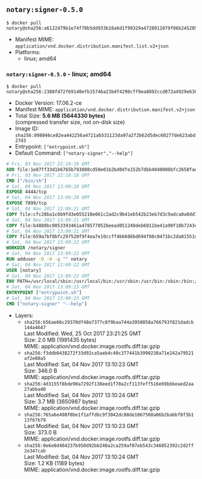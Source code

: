 ## `notary:signer-0.5.0`

```console
$ docker pull notary@sha256:a6122d79b1e74f70b5dd933b18a6d1f99329a4728011079f06b245205f158fe8
```

-	Manifest MIME: `application/vnd.docker.distribution.manifest.list.v2+json`
-	Platforms:
	-	linux; amd64

### `notary:signer-0.5.0` - linux; amd64

```console
$ docker pull notary@sha256:2388fd72f69140efb15746a23bdf4290cff9ea8892ccd072a4929e6300945035
```

-	Docker Version: 17.06.2-ce
-	Manifest MIME: `application/vnd.docker.distribution.manifest.v2+json`
-	Total Size: **5.6 MB (5644330 bytes)**  
	(compressed transfer size, not on-disk size)
-	Image ID: `sha256:898046ce82ea442256a4721ab531123da97a2f2b62d5dec60277de623abd27d3`
-	Entrypoint: `["entrypoint.sh"]`
-	Default Command: `["notary-signer","--help"]`

```dockerfile
# Fri, 03 Nov 2017 22:10:18 GMT
ADD file:1e87ff33d1b6765b793888cd50e01b2bd0dfe152b7dbb4048008bfc2658faea7 in / 
# Fri, 03 Nov 2017 22:10:18 GMT
CMD ["/bin/sh"]
# Sat, 04 Nov 2017 13:09:20 GMT
EXPOSE 4444/tcp
# Sat, 04 Nov 2017 13:09:20 GMT
EXPOSE 7899/tcp
# Sat, 04 Nov 2017 13:09:21 GMT
COPY file:cfc28ba1c6b9fd3e055210e061c2ad2c9b41eb542b23eb7d3c9adca0a0dd775d in /notary/signer/ 
# Sat, 04 Nov 2017 13:09:21 GMT
COPY file:b4880bc0053393461a478577052beead051248deb6011be41a90f10b7243c4a0 in /notary/signer/ 
# Sat, 04 Nov 2017 13:09:21 GMT
COPY file:659a7bf8bfc297520f9f4ea7e10ccff4b6686bd694f08c0471bc2da01551deb8 in /notary/signer/ 
# Sat, 04 Nov 2017 13:09:22 GMT
WORKDIR /notary/signer
# Sat, 04 Nov 2017 13:09:22 GMT
RUN adduser -D -H -g "" notary
# Sat, 04 Nov 2017 13:09:22 GMT
USER [notary]
# Sat, 04 Nov 2017 13:09:22 GMT
ENV PATH=/usr/local/sbin:/usr/local/bin:/usr/sbin:/usr/bin:/sbin:/bin:/notary/signer
# Sat, 04 Nov 2017 13:09:23 GMT
ENTRYPOINT ["entrypoint.sh"]
# Sat, 04 Nov 2017 13:09:23 GMT
CMD ["notary-signer" "--help"]
```

-	Layers:
	-	`sha256:b56ae66c29370df48e7377c8f9baa744a3958058a766793f821dadcb144a4647`  
		Last Modified: Wed, 25 Oct 2017 23:21:25 GMT  
		Size: 2.0 MB (1991435 bytes)  
		MIME: application/vnd.docker.image.rootfs.diff.tar.gzip
	-	`sha256:f3ddb0438272f33d92ca5aeb4c40c377441b3990238a71e242a79521af2e08a5`  
		Last Modified: Sat, 04 Nov 2017 13:10:23 GMT  
		Size: 346.0 B  
		MIME: application/vnd.docker.image.rootfs.diff.tar.gzip
	-	`sha256:4d3155f8bde90a7292f138eed1f70a2cf113feff516e69bbbeaed2aa27abba40`  
		Last Modified: Sat, 04 Nov 2017 13:10:24 GMT  
		Size: 3.7 MB (3650987 bytes)  
		MIME: application/vnd.docker.image.rootfs.diff.tar.gzip
	-	`sha256:765a6e498f0be1f1affdbc9f3042dc88de1067560a06b2babbf8f3b113f67b79`  
		Last Modified: Sat, 04 Nov 2017 13:10:23 GMT  
		Size: 373.0 B  
		MIME: application/vnd.docker.image.rootfs.diff.tar.gzip
	-	`sha256:0e6e0d404237b950d92bb240a2ca259af07eb543c346052392c2d2ff2e347cab`  
		Last Modified: Sat, 04 Nov 2017 13:10:24 GMT  
		Size: 1.2 KB (1189 bytes)  
		MIME: application/vnd.docker.image.rootfs.diff.tar.gzip
